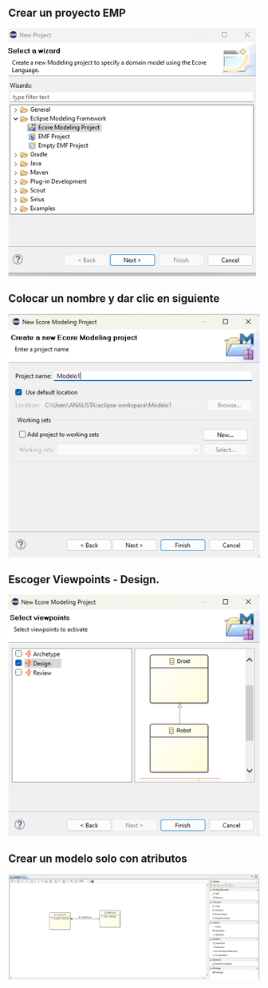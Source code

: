 ## Crear un proyecto EMP

![title](images/model/createModel.png)

## Colocar un nombre y dar clic en siguiente

![title](images/model/name.png)

## Escoger Viewpoints - Design.

![title](images/model/design.png)

## Crear un modelo solo con atributos

![title](images/model/model.png)
